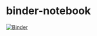 # binder-notebook

[![Binder](https://mybinder.org/badge_logo.svg)](https://mybinder.org/v2/gh/telnet2/binder-notebook/master)
